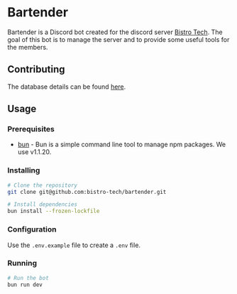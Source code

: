 # Bartender

Bartender is a Discord bot created for the discord server [Bistro Tech](https://discord.gg/bistro-tech-687640485984206871). The goal of this bot is to manage the server and to provide some useful tools for the members.

## Contributing

The database details can be found [here](./docs/DATABASE.md).

## Usage

### Prerequisites

-   [bun](https://bun.sh/) - Bun is a simple command line tool to manage npm packages. We use v1.1.20.

### Installing

```bash
# Clone the repository
git clone git@github.com:bistro-tech/bartender.git

# Install dependencies
bun install --frozen-lockfile
```

### Configuration

Use the `.env.example` file to create a `.env` file.

### Running

```bash
# Run the bot
bun run dev
```
